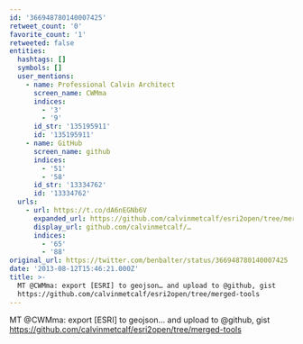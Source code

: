 ```yaml
---
id: '366948780140007425'
retweet_count: '0'
favorite_count: '1'
retweeted: false
entities:
  hashtags: []
  symbols: []
  user_mentions:
    - name: Professional Calvin Architect
      screen_name: CWMma
      indices:
        - '3'
        - '9'
      id_str: '135195911'
      id: '135195911'
    - name: GitHub
      screen_name: github
      indices:
        - '51'
        - '58'
      id_str: '13334762'
      id: '13334762'
  urls:
    - url: https://t.co/dA6nEGNb6V
      expanded_url: https://github.com/calvinmetcalf/esri2open/tree/merged-tools
      display_url: github.com/calvinmetcalf/…
      indices:
        - '65'
        - '88'
original_url: https://twitter.com/benbalter/status/366948780140007425
date: '2013-08-12T15:46:21.000Z'
title: >-
  MT @CWMma: export [ESRI] to geojson… and upload to @github, gist
  https://github.com/calvinmetcalf/esri2open/tree/merged-tools
---
```


MT @CWMma: export [ESRI] to geojson… and upload to @github, gist https://github.com/calvinmetcalf/esri2open/tree/merged-tools